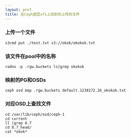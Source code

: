 ```yaml
---
layout: post
title: 在Ceph底层xfs上找到你上传的文件
---
```


### 上传一个文件
```
s3cmd put ./test.txt s3://okok/okokok.txt
```

### 该文件在pool中的名称
```
rados -p .rgw.buckets ls|grep okokok
```

### 映射的PG和OSDs
```
ceph osd map .rgw.buckets default.1238172.26_okokok.txt
```

### 对应OSD上查找文件
```
cd /var/lib/ceph/osd/ceph-1
cd current
ll |grep 8.7
cd 8.7_head/
cat *okok*
```

